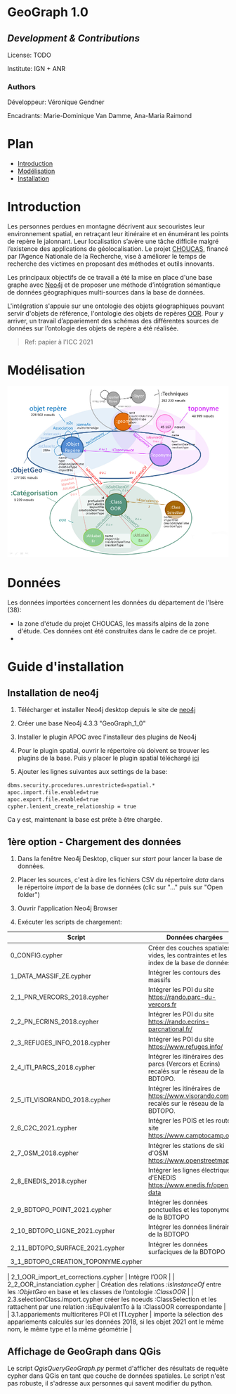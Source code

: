# GeoGraph 1.0

## _Development & Contributions_

License:  TODO

Institute: IGN + ANR

### Authors

Développeur: Véronique Gendner

Encadrants: Marie-Dominique Van Damme, Ana-Maria Raimond


# Plan
- [Introduction](#Introduction)
- [Modélisation](#Modélisation)
- [Installation](#Installation)


# Introduction
Les personnes perdues en montagne décrivent aux secouristes leur environnement spatial, en retraçant leur itinéraire 
et en énumérant les points de repère le jalonnant. Leur localisation s’avère une tâche difficile malgré 
l’existence des applications de géolocalisation. Le projet [CHOUCAS](http://choucas.ign.fr/), 
financé par l’Agence Nationale de la Recherche, vise à améliorer le temps de recherche des victimes 
en proposant des méthodes et outils innovants. 

Les principaux objectifs de ce travail a été la mise en place d'une base graphe avec [Neo4j](https://neo4j.com/) 
et de proposer une méthode d’intégration sémantique de données géographiques multi-sources dans la base de données.

L'intégration s'appuie sur une ontologie des objets géographiques pouvant servir d'objets de référence, 
l'ontologie des objets de repères [OOR](http://choucas.ign.fr/doc/ontologies/index-fr.html). 
Pour y arriver, un travail d’appariement des schémas des différentes sources de données sur l’ontologie des objets 
de repère a été réalisée.

> Ref: papier à l'ICC 2021


# Modélisation

![png](https://github.com/ANRChoucas/GeoGraph_1.0/blob/main/img/modele_geograph_2_0.png)


# Données 

Les données importées concernent les données du département de l'Isère (38):
* la zone d'étude du projet CHOUCAS, les massifs alpins de la zone d'étude. 
Ces données ont été construites dans le cadre de ce projet.
* 




# Guide d'installation

## Installation de neo4j

1. Télécharger et installer Neo4j desktop depuis le site de [neo4j](https://neo4j.com/download)

2. Créer une base Neo4j 4.3.3 "GeoGraph_1_0"

3. Installer le plugin APOC avec l'installeur des plugins de Neo4j

4. Pour le plugin spatial, ouvrir le répertoire où doivent se trouver les plugins de la base.
Puis y placer le plugin spatial téléchargé [ici](https://github.com/neo4j-contrib/spatial/releases)

5. Ajouter les lignes suivantes aux settings de la base:
```cypher
dbms.security.procedures.unrestricted=spatial.*
apoc.import.file.enabled=true
apoc.export.file.enabled=true
cypher.lenient_create_relationship = true
```

Ca y est, maintenant la base est prête à être chargée.

## 1ère option - Chargement des données

1. Dans la fenêtre Neo4j Desktop, cliquer sur _start_ pour lancer la base de données.

2. Placer les sources, c'est à dire les fichiers CSV du répertoire _data_ dans le répertoire _import_ de la base de données 
(clic sur "..." puis sur "Open folder")

3. Ouvrir l'application Neo4j Browser

4. Exécuter les scripts de chargement:

| Script                          | Données chargées                                                                       |
| --------------------------------| -------------------------------------------------------------------------------------- |
| 0_CONFIG.cypher                 | Créer des couches spatiales vides, les contraintes et les index de la base de données. |
| 1_DATA_MASSIF_ZE.cypher         | Intégrer les contours des massifs  |
| 2_1_PNR_VERCORS_2018.cypher     | Intégrer les POI du site https://rando.parc-du-vercors.fr |
| 2_2_PN_ECRINS_2018.cypher       | Intégrer les POI du site https://rando.ecrins-parcnational.fr/ |
| 2_3_REFUGES_INFO_2018.cypher    | Intégrer les POI du site https://www.refuges.info/ |
| 2_4_ITI_PARCS_2018.cypher       | Intégrer les itinéraires des parcs (Vercors et Ecrins) recalés sur le réseau de la BDTOPO.  |
| 2_5_ITI_VISORANDO_2018.cypher   | Intégrer les itinéraires de https://www.visorando.com/ recalés sur le réseau de la BDTOPO.  |
| 2_6_C2C_2021.cypher             | Intégrer les POIS et les route du site https://www.camptocamp.org/ |
| 2_7_OSM_2018.cypher             | Intégrer les stations de ski d'OSM https://www.openstreetmap.org |
| 2_8_ENEDIS_2018.cypher          | Intégrer les lignes électriques d'ENEDIS https://www.enedis.fr/open-data |
| 2_9_BDTOPO_POINT_2021.cypher    | Intégrer les données ponctuelles et les toponymes de la BDTOPO |
| 2_10_BDTOPO_LIGNE_2021.cypher   | Intégrer les données linéraires de la BDTOPO |
| 2_11_BDTOPO_SURFACE_2021.cypher | Intégrer les données surfaciques de la BDTOPO |
| 3_1_BDTOPO_CREATION_TOPONYME.cypher | |

| 2_1_OOR_import_et_corrections.cypher | Intègre l’OOR |
| 2_2_OOR_instanciation.cypher | Création des relations _:isInstanceOf_ entre les _:ObjetGeo_ en base et les classes de l’ontologie _:ClassOOR_ |
| 2.3.selectionClass.import.cypher créer les noeuds :ClassSelection et les rattachent par une relation :isEquivalentTo à la :ClassOOR correspondante |
| 3.1.appariements multicriteres POI et ITI.cypher | importe la sélection des appariements calculés sur les données 2018, si les objet 2021 ont le même nom, le même type et la même géométrie |




## Affichage de GeoGraph dans QGis

Le script _QgisQueryGeoGraph.py_ permet d'afficher des résultats de requête cypher dans QGis 
en tant que couche de données spatiales. Le script n'est pas robuste, il s'adresse aux personnes 
qui savent modifier du python.






